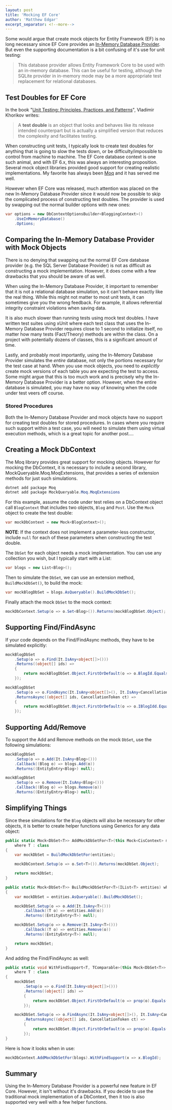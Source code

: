 ```yaml
---
layout: post
title: 'Mocking EF Core'
author: 'Matthew Edgar'
excerpt_separator: <!--more-->
---
```


Some would argue that create mock objects for Entity Framework (EF) is no long necessary since
EF Core provides an [In-Memory Database Provider][in-memory]. But even the supporting documentation
is a bit confusing of it's use for unit testing:

> This database provider allows Entity Framework Core to be used with an in-memory database. This can be useful for testing, although the SQLite provider in in-memory mode may be a more appropriate test replacement for relational databases.

<!--more-->

## Test Doubles for EF Core

In the book "[Unit Testing: Principles, Practices, and Patterns][ppp]", Vladimir Khorikov writes:

> A **test double** is an object that looks and behaves like its release intended
> counterpart but is actually a simplified version that reduces the
> complexity and facilitates testing.

When constructing unit tests, I typically look to create test doubles for anything that is going
to slow the tests down, or be difficulty/impossible to control from machine to machine. The EF Core
database context is one such animal, and with EF 6.x, this was always an interesting proposition. Several
mock object libraries provided good support for creating realistic implementations. My favorite has always
been [Moq][moq] and it has served me well.

However when EF Core was released, much attention was placed on the new In-Memory Database Provider since
it would now be possible to skip the complicated process of constructing test doubles. The provider
is used by swapping out the normal builder options with new ones:

```csharp
var options = new DbContextOptionsBuilder<BloggingContext>()
    .UseInMemoryDatabase()
    .Options;
```

## Comparing the In-Memory Database Provider with Mock Objects

There is no denying that swapping out the normal EF Core database provider (e.g. the SQL Server Database Provider)
is not as difficult as constructing a mock implementation. However, it does come with a few drawbacks
that you should be aware of as well.

When using the In-Memory Database Provider, it important to remember that it is not a relational database simulation,
so it can't behave exactly like the real thing. While this might not matter to most unit tests, it can sometimes
give you the wrong feedback. For example, it allows referential integrity constraint violations when saving data.

It is also much slower than running tests using mock test doubles. I have written test suites using xUnit where
each test class that uses the In-Memory Database Provider requires close to 1 second to initialize itself, no
matter how many tests (Fact/Theory) methods are within the class. On a project with potentially dozens
of classes, this is a significant amount of time.

Lastly, and probably most importantly, using the In-Memory Database Provider simulates the _entire_ database,
not only the portions necessary for the test case at hand. When you use mock objects, you need to _explicitly_
create mock versions of each table you are expecting the test to access. Some might argue that this is too
much work and is precisely why the In-Memory Database Provider is a better option. However, when the entire
database is simulated, you may have no way of knowing when the code under test veers off course.

### Stored Procedures

Both the In-Memory Database Provider and mock objects have no support for creating test doubles for stored
procedures. In cases where you require such support within a test case, you will need to simulate them
using virtual execution methods, which is a great topic for another post....

## Creating a Mock DbContext

The Moq library provides great support for mocking objects. However for mocking the DbContext, it
is necessary to include a second library, MockQueryable.Moq.MoqExtensions, that provides a series
of extension methods for just such simulations.

```powershell
dotnet add package Moq
dotnet add package MockQueryable.Moq.MoqExtensions
```

For this example, assume the code under test relies on a DbContext object call `BlogContext` that
includes two objects, `Blog` and `Post`. Use the `Mock` object to create the test double:

```csharp
var mockDbContext = new Mock<BlogContext>();
```

**NOTE**: If the context does not implement a parameter-less constructor, include `null` for each
of these parameters when constructing the test double.

The `DbSet` for each object needs a mock implementation. You can use any collection you wish, but
I typically start with a List<T>:

```csharp
var blogs = new List<Blog>();
```

Then to simulate the `DbSet`, we can use an extension method, `BuildMockDbSet()`, to build the mock:

```csharp
var mockBlogDbSet = blogs.AsQueryable().BuildMockDbSet();
```

Finally attach the mock `DbSet` to the mock context:

```csharp
mockDbContext.Setup(o => o.Set<Blog>()).Returns(mockBlogDbSet.Object);
```

## Supporting Find/FindAsync

If your code depends on the Find/FindAsync methods, they have to be simulated explicitly:

```csharp
mockBlogDbSet
    .Setup(o => o.Find(It.IsAny<object[]>()))
    .Returns((object[] ids) =>
    {
        return mockBlogDbSet.Object.FirstOrDefault(o => o.BlogId.Equals(ids[0]));
    });

mockBlogDbSet
    .Setup(o => o.FindAsync(It.IsAny<object[]>(), It.IsAny<CancellationToken>()))
    .ReturnsAsync((object[] ids, CancellationToken ct) =>
    {
        return mockBlogDbSet.Object.FirstOrDefault(o => o.IBlogIdd.Equals(ids[0]));
    });
```

## Supporting Add/Remove

To support the Add and Remove methods on the mock `DbSet`, use the following simulations:

```csharp
mockBlogDbSet
    .Setup(o => o.Add(It.IsAny<Blog>()))
    .Callback((Blog o) => blogs.Add(o))
    .Returns((EntityEntry<Blog>) null);

mockBlogDbSet
    .Setup(o => o.Remove(It.IsAny<Blog>()))
    .Callback((Blog o) => blogs.Remove(o))
    .Returns((EntityEntry<Blog>) null);
```

## Simplifying Things

Since these simulations for the `Blog` objects will also be necessary for other objects,
it is better to create helper functions using Generics for any data object:

```csharp
public static Mock<DbSet<T>> AddMockDbSetFor<T>(this Mock<CisContext> mockDbContext, IList<T> entities)
    where T : class
{
    var mockDbSet = BuildMockDbSetFor(entities);

    mockDbContext.Setup(o => o.Set<T>()).Returns(mockDbSet.Object);

    return mockDbSet;
}

public static Mock<DbSet<T>> BuildMockDbSetFor<T>(IList<T> entities) where T : class
{
    var mockDbSet = entities.AsQueryable().BuildMockDbSet();

    mockDbSet.Setup(o => o.Add(It.IsAny<T>()))
        .Callback((T o) => entities.Add(o))
        .Returns((EntityEntry<T>) null);

    mockDbSet.Setup(o => o.Remove(It.IsAny<T>()))
        .Callback((T o) => entities.Remove(o))
        .Returns((EntityEntry<T>) null);

    return mockDbSet;
}
```

And adding the Find/FindAsync as well:

```csharp
public static void WithFindSupport<T, TComparable>(this Mock<DbSet<T>> mockDbSet, Func<T, TComparable> prop)
    where T : class
{
    mockDbSet
        .Setup(o => o.Find(It.IsAny<object[]>()))
        .Returns((object[] ids) =>
        {
            return mockDbSet.Object.FirstOrDefault(o => prop(o).Equals(ids[0]));
        });

    mockDbSet.Setup(o => o.FindAsync(It.IsAny<object[]>(), It.IsAny<CancellationToken>()))
        .ReturnsAsync((object[] ids, CancellationToken ct) =>
        {
            return mockDbSet.Object.FirstOrDefault(o => prop(o).Equals(ids[0]));
        });
}
```

Here is how it looks when in use:

```csharp
mockDbContext.AddMockDbSetFor(blogs).WithFindSupport(x => x.BlogId);
```

## Summary

Using the In-Memory Database Provider is a powerful new feature in EF Core. However, it isn't
without it's drawbacks. If you decide to use the traditional mock implementation of a DbContext,
then it too is also supported very well with a few helper functions.

[in-memory]: https://docs.microsoft.com/en-us/ef/core/providers/in-memory
[ppp]: https://www.manning.com/books/unit-testing
[moq]: https://github.com/moq/moq4
